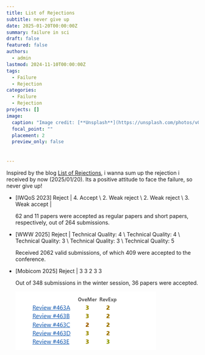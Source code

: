 ```yaml
---
title: List of Rejections
subtitle: never give up
date: 2025-01-20T00:00:00Z
summary: failure in sci
draft: false
featured: false
authors:
  - admin
lastmod: 2024-11-10T00:00:00Z
tags:
  - Failure
  - Rejection
categories:
  - Failure
  - Rejection 
projects: []
image:
  caption: "Image credit: [**Unsplash**](https://unsplash.com/photos/vOTBmRh3-7I)"
  focal_point: ""
  placement: 2
  preview_only: false


---
```


Inspired by the blog [List of Rejections](https://zhyfeng.github.io/posts/blog-post-1/), i wanna sum up the rejection i received by now (2025/01/20). Its a positive attitude to face the failure, so never give up!

* [IWQoS 2023] Reject |  4. Accept \ 2. Weak reject \  2. Weak reject \ 3. Weak accept |
	
	62 and 11 papers were accepted as regular papers and short papers, respectively, out of 264 submissions.
	
* [WWW 2025] Reject |  Technical Quality: 4 \ Technical Quality: 4 \ Technical Quality: 3 \ Technical Quality: 3 \ Technical Quality: 5

  Received 2062 valid submissions, of which 409 were accepted to the conference.

* [Mobicom 2025] Reject | 3 3 2 3 3

  Out of 348 submissions in the winter session, 36 papers were accepted.

  ![image-20250716084255106](img/image-20250716084255106.png)